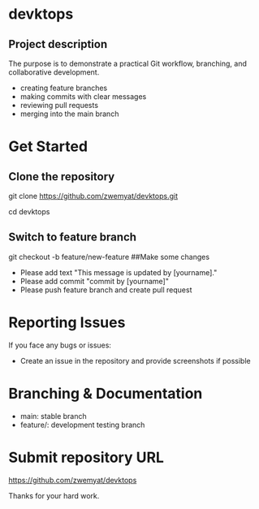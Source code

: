 # devktops
## Project description
The purpose is to demonstrate a practical Git workflow, branching, and collaborative development.
- creating feature branches
- making commits with clear messages
- reviewing pull requests
- merging into the main branch

# Get Started
## Clone the repository
git clone https://github.com/zwemyat/devktops.git 

cd devktops
## Switch to feature branch
git checkout -b feature/new-feature
##Make some changes
- Please add text "This message is updated by [yourname]."
- Please add commit "commit by [yourname]"
- Please push feature branch and create pull request

# Reporting Issues
If you face any bugs or issues:
- Create an issue in the repository and provide screenshots if possible

# Branching & Documentation
- main: stable branch
- feature/: development testing branch

# Submit repository URL
https://github.com/zwemyat/devktops

Thanks for your hard work.



